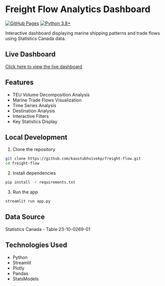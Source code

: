 # Freight Flow Analytics Dashboard

[![GitHub Pages](https://img.shields.io/badge/View-Dashboard-blue?style=for-the-badge&logo=github)](https://kaustubhvivekp.github.io/freight-flow/)
[![Python 3.8+](https://img.shields.io/badge/python-3.8+-blue.svg)](https://www.python.org/downloads/release/python-380/)

Interactive dashboard displaying marine shipping patterns and trade flows using Statistics Canada data.

## Live Dashboard
[Click here to view the live dashboard](https://freight-flow.streamlit.app)

## Features
- TEU Volume Decomposition Analysis
- Marine Trade Flows Visualization
- Time Series Analysis
- Destination Analysis
- Interactive Filters
- Key Statistics Display

## Local Development
1. Clone the repository
```bash
git clone https://github.com/kaustubhvivekp/freight-flow.git
cd freight-flow
```

2. Install dependencies
```bash
pip install -r requirements.txt
```

3. Run the app
```bash
streamlit run app.py
```

## Data Source
Statistics Canada - Table 23-10-0269-01

## Technologies Used
- Python
- Streamlit
- Plotly
- Pandas
- StatsModels